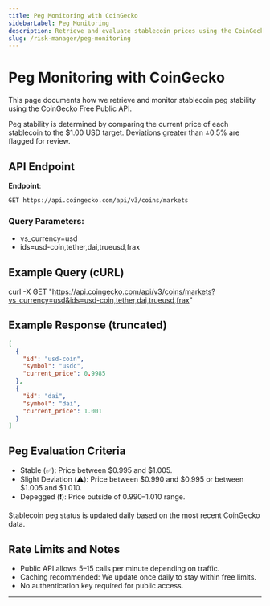 ```yaml
---
title: Peg Monitoring with CoinGecko
sidebarLabel: Peg Monitoring
description: Retrieve and evaluate stablecoin prices using the CoinGecko public API to monitor peg stability.
slug: /risk-manager/peg-monitoring
---
```


# Peg Monitoring with CoinGecko

This page documents how we retrieve and monitor stablecoin peg stability using the CoinGecko Free Public API.

Peg stability is determined by comparing the current price of each stablecoin to the $1.00 USD target. Deviations greater than ±0.5% are flagged for review.

## API Endpoint

**Endpoint**:
```bash
GET https://api.coingecko.com/api/v3/coins/markets
```

### Query Parameters:
- vs_currency=usd
- ids=usd-coin,tether,dai,trueusd,frax

## Example Query (cURL)

curl -X GET "https://api.coingecko.com/api/v3/coins/markets?vs_currency=usd&ids=usd-coin,tether,dai,trueusd,frax"

## Example Response (truncated)

```json
[
  {
    "id": "usd-coin",
    "symbol": "usdc",
    "current_price": 0.9985
  },
  {
    "id": "dai",
    "symbol": "dai",
    "current_price": 1.001
  }
]
```

## Peg Evaluation Criteria

- Stable (✅): Price between $0.995 and $1.005.
- Slight Deviation (⚠️): Price between $0.990 and $0.995 or between $1.005 and $1.010.
- Depegged (❗): Price outside of $0.990–$1.010 range.

Stablecoin peg status is updated daily based on the most recent CoinGecko data.

## Rate Limits and Notes

- Public API allows 5–15 calls per minute depending on traffic.
- Caching recommended: We update once daily to stay within free limits.
- No authentication key required for public access.

---

